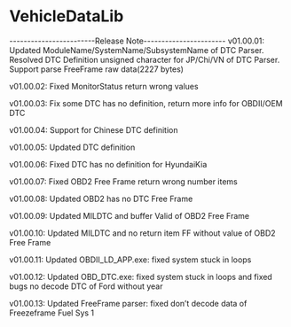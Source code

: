 # VehicleDataLib
------------------------Release Note-----------------------
<June-27-2019>v01.00.01: Updated ModuleName/SystemName/SubsystemName of DTC Parser. Resolved DTC Definition unsigned character for JP/Chi/VN of DTC Parser. Support parse FreeFrame raw data(2227 bytes)
    

<June-28-2019>v01.00.02: Fixed MonitorStatus return wrong values
    

<July-3-2019>v01.00.03: Fix some DTC has no definition, return more info for OBDII/OEM DTC 
   

<July-4-2019>v01.00.04: Support for Chinese DTC definition
    

<July-15-2019>v01.00.05: Updated DTC definition
    

<July-17-2019>v01.00.06: Fixed DTC has no definition for HyundaiKia
    

<July-31-2019>v01.00.07: Fixed OBD2 Free Frame return wrong number items

<Septemper-04-2019>v01.00.08: Updated OBD2 has no DTC Free Frame 

<Septemper-05-2019>v01.00.09: Updated MILDTC and buffer Valid of OBD2 Free Frame

<Septemper-06-2019>v01.00.10: Updated MILDTC and no return item FF without value of OBD2 Free Frame

<October-04-2019>v01.00.11: Updated OBDII_LD_APP.exe: fixed system stuck in loops

<October-09-2019>v01.00.12: Updated OBD_DTC.exe: fixed system stuck in loops and fixed bugs no decode DTC of Ford without year

<October-16-2019>v01.00.13: Updated FreeFrame parser: fixed don’t decode data of Freezeframe Fuel Sys 1